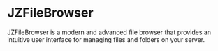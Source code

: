 # JZFileBrowser
JZFileBrowser is a modern and advanced file browser that provides an intuitive user interface for managing files and folders on your server.
